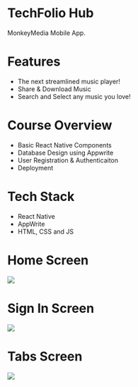 # TechFolio Hub
MonkeyMedia Mobile App.

# Features
* The next streamlined music player!
* Share & Download Music 
* Search and Select any music you love!

# Course Overview
* Basic React Native Components
* Database Design using Appwrite
* User Registration & Authenticaiton
* Deployment

# Tech Stack
* React Native
* AppWrite
* HTML, CSS and JS

# Home Screen
<img src="assets/icons/Home Screen.png">  

# Sign In Screen
<img src="assets/icons/Sign In Screen.png">  

# Tabs Screen
<img src="assets/icons/Tabs Screen.png">  